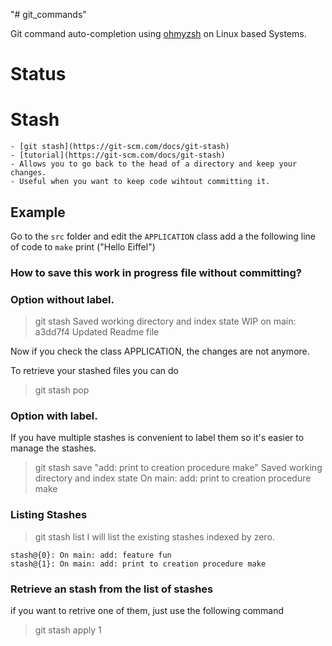 "# git_commands" 

Git command auto-completion using [ohmyzsh](https://github.com/ohmyzsh/ohmyzsh) on Linux based Systems.

# Status

# Stash
    - [git stash](https://git-scm.com/docs/git-stash)
    - [tutorial](https://git-scm.com/docs/git-stash)
    - Allows you to go back to the head of a directory and keep your changes.
    - Useful when you want to keep code wihtout committing it.

## Example
Go to the `src` folder and edit the `APPLICATION` class add a the following line of code to
`make`
    print ("Hello Eiffel")

### How to save this work in progress file without committing?

### Option without label.
> git stash
> Saved working directory and index state WIP on main: a3dd7f4 Updated Readme file

Now if you check the class APPLICATION, the changes are not anymore.

To retrieve your stashed files you can do

> git stash pop

### Option with label.
If you have multiple stashes is convenient to label them so it's easier to manage the stashes.

> git stash save "add: print to creation procedure make"
>Saved working directory and index state On main: add: print to creation procedure make

### Listing Stashes
> git stash list
I will list the existing stashes indexed by zero.

```
stash@{0}: On main: add: feature fun
stash@{1}: On main: add: print to creation procedure make
```


### Retrieve an stash from the list of stashes
if you want to retrive one of them, just use the following command

>git stash apply 1
